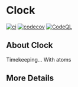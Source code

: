 # Clock

[![ci](https://github.com/HannahARose/Clock/actions/workflows/ci.yml/badge.svg)](https://github.com/HannahARose/Clock/actions/workflows/ci.yml)
[![codecov](https://codecov.io/gh/HannahARose/Clock/branch/main/graph/badge.svg)](https://codecov.io/gh/HannahARose/Clock)
[![CodeQL](https://github.com/HannahARose/Clock/actions/workflows/codeql-analysis.yml/badge.svg)](https://github.com/HannahARose/Clock/actions/workflows/codeql-analysis.yml)

## About Clock

Timekeeping... With atoms

## More Details